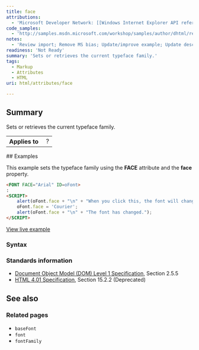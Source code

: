 ```yaml
---
title: face
attributions:
  - 'Microsoft Developer Network: [[Windows Internet Explorer API reference](http://msdn.microsoft.com/en-us/library/ie/hh828809%28v=vs.85%29.aspx) Article]'
code_samples:
  - 'http://samples.msdn.microsoft.com/workshop/samples/author/dhtml/refs/face.htm'
notes:
  - 'Review import; Remove MS bias; Update/improve example; Update descriptions; Fix lists & compatibility info'
readiness: 'Not Ready'
summary: 'Sets or retrieves the current typeface family.'
tags:
  - Markup
  - Attributes
  - HTML
uri: html/attributes/face

---
```

## Summary

Sets or retrieves the current typeface family.

<table class="wikitable">
<tr>
<th>
Applies to

</th>
<td>
 ?

</td>
</tr>
</table>
## Examples

This example sets the typeface family using the **FACE** attribute and the **face** property.

``` html
<FONT FACE="Arial" ID=oFont>
:
<SCRIPT>
    alert(oFont.face + "\n" + "When you click this, the font will change");
    oFont.face = 'Courier';
    alert(oFont.face + "\n" + "The font has changed.");
</SCRIPT>
```

[View live example](http://samples.msdn.microsoft.com/workshop/samples/author/dhtml/refs/face.htm)

### Syntax

### Standards information

-   [Document Object Model (DOM) Level 1 Specification](http://go.microsoft.com/fwlink/p/?linkid=161725), Section 2.5.5
-   [HTML 4.01 Specification](http://go.microsoft.com/fwlink/p/?linkid=25320), Section 15.2.2 (Deprecated)

## See also

### Related pages

-   `baseFont`
-   `font`
-   `fontFamily`
